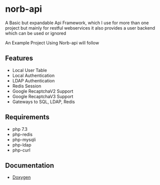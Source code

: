 # norb-api

A Basic but expandable Api Framework, which I use for more than one project
but mainly for restful webservices
it also provides a user backend which can be used or ignored

An Example Project Using Norb-api will follow

## Features
 * Local User Table
 * Local Authentication
 * LDAP Authentication
 * Redis Session
 * Google RecaptchaV2 Support
 * Google RecaptchaV3 Support
 * Gateways to SQL, LDAP, Redis

## Requirements
 * php 7.3
 * php-redis
 * php-mysqli
 * php-ldap
 * php-curl

 ## Documentation
  * [Doxygen](https://nruehl.gitlabpages.norbert-ruehl.de/norb-api/)